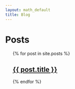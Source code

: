 ```yaml
---
layout: math_default
title: Blog
---
```

<h1>Posts</h1>

<ul>
  {% for post in site.posts %}
      <h2><a href="{{ post.url }}">{{ post.title }}</a></h2>
  {% endfor %}
</ul>
